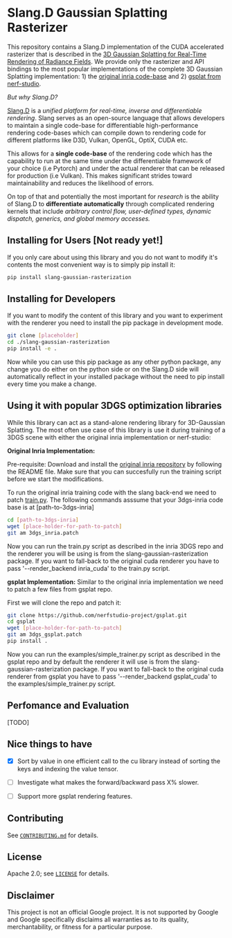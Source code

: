 # Slang.D Gaussian Splatting Rasterizer

This repository contains a Slang.D implementation of the CUDA accelerated rasterizer that is described in the [3D Gaussian Splatting for Real-Time Rendering of Radiance Fields](https://repo-sam.inria.fr/fungraph/3d-gaussian-splatting/). We provide only the rasterizer and API bindings to the most popular implementations of the complete 3D Gaussian Splatting implementation: 1) the [original inria code-base](https://github.com/graphdeco-inria/gaussian-splatting) and 2) [gsplat from nerf-studio](https://github.com/nerfstudio-project/gsplat). 

*But why Slang.D?*

[Slang.D](https://developer.nvidia.com/blog/differentiable-slang-a-shading-language-for-renderers-that-learn/) is a *unified platform for real-time, inverse and differentiable rendering*. Slang serves as an open-source language that allows developers to maintain a single code-base for differentiable high-performance rendering code-bases which can compile down to rendering code for different platforms like D3D, Vulkan, OpenGL, OptiX, CUDA etc.

This allows for a **single code-base** of the rendering code which has the capability to run at the same time under the differentiable framework of your choice (i.e Pytorch) and under the actual renderer that can be released for production (i.e Vulkan). This makes significant strides toward maintainability and reduces the likelihood of errors.

On top of that and potentially the most important for *research* is the ability of Slang.D to **differentiate automatically** through complicated rendering kernels that include *arbitrary control flow, user-defined types, dynamic dispatch, generics, and global memory accesses.*



## Installing for Users [Not ready yet!]

If you only care about using this library and you do not want to modify it's contents the most convenient way is to simply pip install it:

```bash
pip install slang-gaussian-rasterization
```

## Installing for Developers

If you want to modify the content of this library and you want to experiment with the renderer you need to install the pip package in development mode.

```bash
git clone [placeholder]
cd ./slang-gaussian-rasterization
pip install -e .
```

Now while you can use this pip package as any other python package, any change you do either on the python side or on the Slang.D side will automatically reflect in your installed package without the need to pip install every time you make a change.

## Using it with popular 3DGS optimization libraries

While this library can act as a stand-alone rendering library for 3D-Gaussian Splatting. The most often use case of this library is use it during training of a 3DGS scene with either the original inria implementation or nerf-studio:

**Original Inria Implementation:** 

Pre-requisite: Download and install the [original inria repository](https://github.com/graphdeco-inria/gaussian-splatting/) by following the README file. Make sure that you can succesfully run the training script before we start the modifications.

To run the original inria training code with the slang back-end we need to patch [train.py](https://github.com/graphdeco-inria/gaussian-splatting/blob/main/train.py). The following commands asssume that your 3dgs-inria code base is at [path-to-3dgs-inria]

```bash
cd [path-to-3dgs-inria]
wget [place-holder-for-path-to-patch]
git am 3dgs_inria.patch
```

Now you can run the train.py script as described in the inria 3DGS repo and the renderer you will be using is from the slang-gaussian-rasterization package. If you want to fall-back to the original cuda renderer you have to pass '--render_backend inria_cuda' to the train.py script.

**gsplat Implementation:** 
Similar to the original inria implementation we need to patch a few files from gsplat repo.

First we will clone the repo and patch it:
```bash
git clone https://github.com/nerfstudio-project/gsplat.git
cd gsplat
wget [place-holder-for-path-to-patch]
git am 3dgs_gsplat.patch
pip install .
```
Now you can run the examples/simple_trainer.py script as described in the gsplat repo and by default the renderer it will use is from the slang-gaussian-rasterization package. If you want to fall-back to the original cuda renderer from gsplat you have to pass '--render_backend gsplat_cuda' to the examples/simple_trainer.py script.

## Perfomance and Evaluation
[TODO]

## Nice things to have
 - [x] Sort by value in one efficient call to the cu library instead of sorting the keys and indexing the value tensor.
 - [ ] Investigate what makes the forward/backward pass X% slower.
 - [ ] Support more gsplat rendering features.


## Contributing

See [`CONTRIBUTING.md`](CONTRIBUTING.md) for details.

## License

Apache 2.0; see [`LICENSE`](LICENSE) for details.

## Disclaimer

This project is not an official Google project. It is not supported by
Google and Google specifically disclaims all warranties as to its quality,
merchantability, or fitness for a particular purpose.


